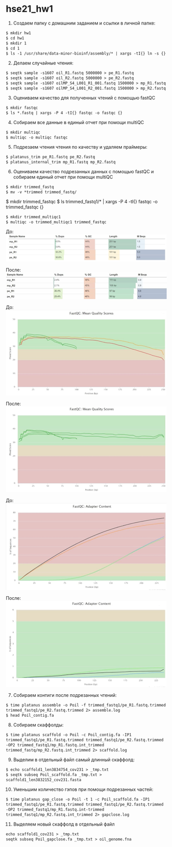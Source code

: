 # hse21_hw1
1) Создаем папку с домашним заданием и ссылки в личной папке:
```
$ mkdir hw1
$ cd hw1
$ mkdir 1
$ cd 1
$ ls -1 /usr/share/data-minor-bioinf/assembly/* | xargs -tI{} ln -s {}
```
2) Делаем случайные чтения:
```
$ seqtk sample -s1607 oil_R1.fastq 5000000 > pe_R1.fastq
$ seqtk sample -s1607 oil_R2.fastq 5000000 > pe_R2.fastq
$ seqtk sample -s1607 oilMP_S4_L001_R1_001.fastq 1500000 > mp_R1.fastq
$ seqtk sample -s1607 oilMP_S4_L001_R2_001.fastq 1500000 > mp_R2.fastq
```
3) Оцениваем качество для полученных чтений с помощью fastQC
```
$ mkdir fastqc
$ ls *.fastq | xargs -P 4 -tI{} fastqc -o fastqc {}
```
4) Собираем все данные в единый отчет при помощи multiQC
```
$ mkdir multiqc
$ multiqc -o multiqc fastqc
```
5) Подрезаем чтения чтения по качеству и удаляем праймеры:
```
$ platanus_trim pe_R1.fastq pe_R2.fastq
$ platanus_internal_trim mp_R1.fastq mp_R2.fastq
```
6) Оцениваем качество подрезанных данных с помощью fastQC и собираем единый отчет при помощи multiQC
```
$ mkdir trimmed_fastq
$ mv -v *trimmed trimmed_fastq/
```
$ mkdir trimmed_fastqc
$ ls trimmed_fastq1/* | xargs -P 4 -tI{} fastqc -o trimmed_fastqc {}
```
$ mkdir trimmed_multiqc1
$ multiqc -o trimmed_multiqc1 trimmed_fastqc
```
До:
![alt](./pictures/stat1.jpg)

После:
![alt](./pictures/stat2.jpg)

До:
![alt](./pictures/mean1.jpg)

После:
![alt](./pictures/mean2.jpg)

До:
![alt](./pictures/adapter1.jpg)

После:
![alt](./pictures/adapter2.jpg)

7) Собираем контиги после подрезанных чтений:
```
$ time platanus assemble -o Poil -f trimmed_fastq1/pe_R1.fastq.trimmed trimmed_fastq1/pe_R2.fastq.trimmed 2> assemble.log                                                                       
$ head Poil_contig.fa
```
8) Собираем скаффолды:
```
$ time platanus scaffold -o Poil -c Poil_contig.fa -IP1 trimmed_fastq1/pe_R1.fastq.trimmed trimmed_fastq1/pe_R2.fastq.trimmed -OP2 trimmed_fastq1/mp_R1.fastq.int_trimmed trimmed_fastq/mp_R2.fastq.int_trimmed 2> scaffold.log
```
9) Выделим в отдельный файл самый длинный скаффолд:
```
$ echo scaffold1_len3834754_cov231 > _tmp.txt
$ seqtk subseq Poil_scaffold.fa _tmp.txt > scaffold1_len3832152_cov231.fasta
```
10) Уменьшим количество гэпов при помощи подрезанных частей:
```
$ time platanus gap_close -o Poil -t 1 -c Poil_scaffold.fa -IP1 trimmed_fastq1/pe_R1.fastq.trimmed trimmed_fastq1/pe_R2.fastq.trimmed -OP2 trimmed_fastq1/mp_R1.fastq.int-trimmed trimmed_fastq1/mp_R2.fastq.int_trimmed 2> gapclose.log

```
11) Выделяем новый скаффолд в отдельный файл
```
echo scaffold1_cov231 > _tmp.txt
seqtk subseq Poil_gapclose.fa _tmp.txt > oil_genome.fna
```
